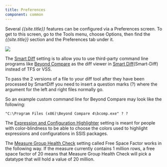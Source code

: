 ```yaml
---
title: Preferences
component: common
---
```


Several *{{site.title}}* features can be configured via a Preferences screen. To get to this screen, go to the Tools menu, choose Options, then find the *{{site.title}}* section and the Preferences tab under it.

![](Preferences_Preferences.png)

The [Smart Diff](../SmartDiff) setting is to allow you to use third-party command line programs like [Beyond Compare](http://www.scootersoftware.com) as the diff viewer in [Smart Diff](Smart-Diff)(Smart-Diff) instead of TFS or VSS.

To pass the 2 versions of a file to your diff tool after they have been processed by SmartDiff you need to insert a question marks (?) where the argument for the left and right files normally go.

So an example custom command line for Beyond Compare may look like the following:

```
"C:\Program Files (x86)\Beyond Compare 4\bcomp.exe" ? ?
```

The [Expression and Configuration Highlighter](../ExpressionandConfigurationHighlighter) setting is meant for people with color-blindness to be able to choose the colors used to highlight expressions and configurations in SSIS packages.

The [Measure Group Health Check](../MeasureGroupHealthCheck) setting called Free Space Factor works in the following way. If the measure currently contains 1 million rows, a free space factor of 20 means that Measure Group Health Check will pick a datatype that will hold a value of 20 million.